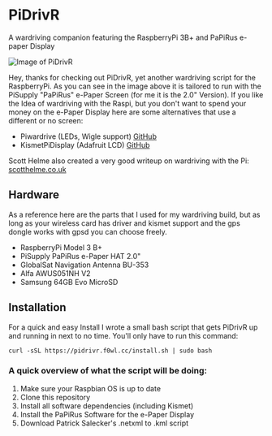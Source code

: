 # PiDrivR
A wardriving companion featuring the RaspberryPi 3B+ and PaPiRus e-paper Display

![Image of PiDrivR](https://pidrivr.f0wl.cc/img/pidrivr-small.png)

Hey, thanks for checking out PiDrivR, yet another wardriving script for the RaspberryPi. As you can see in the image above it is tailored to run with the PiSupply "PaPiRus" e-Paper Screen (for me it is the 2.0" Version). If you like the Idea of wardriving with the Raspi, but you don't want to spend your money on the e-Paper Display here are some alternatives that use a different or no screen:

* Piwardrive (LEDs, Wigle support) [GitHub](https://github.com/Wardriving-for-Raspberry-PI-v-B/Piwardrive)
* KismetPiDisplay (Adafruit LCD) [GitHub](https://github.com/ThaWeatherman/KismetPiDisplay)

Scott Helme also created a very good writeup on wardriving with the Pi: [scotthelme.co.uk](https://scotthelme.co.uk/wifi-wardriving/)

## Hardware
As a reference here are the parts that I used for my wardriving build, but as long as your wireless card has driver and kismet support and the gps dongle works with gpsd you can choose freely.

* RaspberryPi Model 3 B+ 
* PiSupply PaPiRus e-Paper HAT 2.0"
* GlobalSat Navigation Antenna BU-353
* Alfa AWUS051NH V2
* Samsung 64GB Evo MicroSD

## Installation
For a quick and easy Install I wrote a small bash script that gets PiDrivR up and running in next to no time. You'll only have to run this command:
```
curl -sSL https://pidrivr.f0wl.cc/install.sh | sudo bash
```
### A quick overview of what the script will be doing:
1. Make sure your Raspbian OS is up to date
2. Clone this repository
3. Install all software dependencies (including Kismet)
4. Install the PaPiRus Software for the e-Paper Display
5. Download Patrick Salecker's .netxml to .kml script
